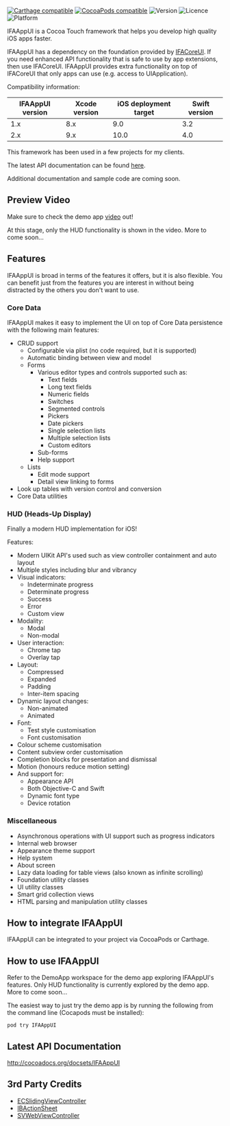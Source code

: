 [![Carthage compatible](https://img.shields.io/badge/Carthage-compatible-4BC51D.svg?style=flat)](https://github.com/Carthage/Carthage)
[![CocoaPods compatible](https://img.shields.io/badge/CocoaPods-compatible-4BC51D.svg?style=flat)](https://cocoapods.org)
![Version](https://img.shields.io/cocoapods/v/IFAAppUI.svg)
![Licence](https://img.shields.io/cocoapods/l/IFAAppUI.svg)
![Platform](https://img.shields.io/cocoapods/p/IFAAppUI.svg)

IFAAppUI is a Cocoa Touch framework that helps you develop high quality iOS apps faster.

IFAAppUI has a dependency on the foundation provided by [IFACoreUI](https://github.com/marcelo-schroeder/IFACoreUI). If you need enhanced API functionality that is safe to use by app extensions, then use IFACoreUI. IFAAppUI provides extra functionality on top of IFACoreUI that only apps can use (e.g. access to UIApplication).

Compatibility information:

| IFAAppUI version | Xcode version | iOS deployment target | Swift version |
| ---------------- | ------------- | --------------------- | ------------- |
| 1.x              | 8.x           | 9.0                   | 3.2           |
| 2.x              | 9.x           | 10.0                  | 4.0           |

This framework has been used in a few projects for my clients.

The latest API documentation can be found [here](http://cocoadocs.org/docsets/IFAAppUI).

Additional documentation and sample code are coming soon.

## Preview Video ##

Make sure to check the demo app [video](https://www.youtube.com/embed/RAEn9zqvI14) out!

At this stage, only the HUD functionality is shown in the video. More to come soon...

## Features ##

IFAAppUI is broad in terms of the features it offers, but it is also flexible. You can benefit just from the features you are interest in without being distracted by the others you don't want to use.

### Core Data ###

IFAAppUI makes it easy to implement the UI on top of Core Data persistence with the following main features:

* CRUD support
  * Configurable via plist (no code required, but it is supported)
  * Automatic binding between view and model
  * Forms
      * Various editor types and controls supported such as:
          * Text fields
          * Long text fields
          * Numeric fields
          * Switches
          * Segmented controls
          * Pickers
          * Date pickers
          * Single selection lists
          * Multiple selection lists
          * Custom editors
      * Sub-forms
      * Help support
  * Lists
    * Edit mode support
    * Detail view linking to forms
* Look up tables with version control and conversion
* Core Data utilities

### HUD (Heads-Up Display) ###

Finally a modern HUD implementation for iOS!

Features:

* Modern UIKit API's used such as view controller containment and auto layout
* Multiple styles including blur and vibrancy
* Visual indicators:
  * Indeterminate progress
  * Determinate progress
  * Success
  * Error
  * Custom view
* Modality:
  * Modal
  * Non-modal
* User interaction:
  * Chrome tap
  * Overlay tap
* Layout:
  * Compressed
  * Expanded
  * Padding
  * Inter-item spacing
* Dynamic layout changes:
  * Non-animated
  * Animated
* Font:
  * Test style customisation
  * Font customisation
* Colour scheme customisation
* Content subview order customisation
* Completion blocks for presentation and dismissal
* Motion (honours reduce motion setting)
* And support for:
  * Appearance API
  * Both Objective-C and Swift
  * Dynamic font type
  * Device rotation

### Miscellaneous ###

* Asynchronous operations with UI support such as progress indicators
* Internal web browser
* Appearance theme support
* Help system
* About screen
* Lazy data loading for table views (also known as infinite scrolling)
* Foundation utility classes
* UI utility classes
* Smart grid collection views
* HTML parsing and manipulation utility classes

## How to integrate IFAAppUI ##

IFAAppUI can be integrated to your project via CocoaPods or Carthage.

## How to use IFAAppUI ##

Refer to the DemoApp workspace for the demo app exploring IFAAppUI's features. Only HUD functionality is currently explored by the demo app. More to come soon...

The easiest way to just try the demo app is by running the following from the command line (Cocapods must be installed):

```
pod try IFAAppUI
```

## Latest API Documentation ##

http://cocoadocs.org/docsets/IFAAppUI

## 3rd Party Credits ##
- [ECSlidingViewController](https://github.com/ECSlidingViewController/ECSlidingViewController)
- [IBActionSheet](https://github.com/ianb821/IBActionSheet)
- [SVWebViewController](https://github.com/TransitApp/SVWebViewController)